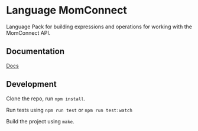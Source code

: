 Language MomConnect
==============

Language Pack for building expressions and operations for working with
the MomConnect API.

Documentation
-------------

[Docs](docs/index)


Development
-----------

Clone the repo, run `npm install`.

Run tests using `npm run test` or `npm run test:watch`

Build the project using `make`.
